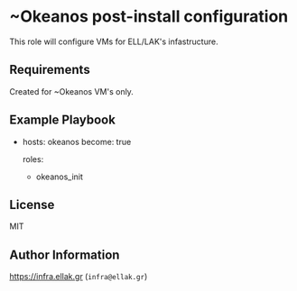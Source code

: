 ~Okeanos post-install configuration
=========

This role will configure VMs for ELL/LAK's infastructure.

Requirements
------------

Created for ~Okeanos VM's only.

Example Playbook
----------------


- hosts: okeanos
  become: true

  roles:
    - okeanos_init

License
-------

MIT

Author Information
------------------

https://infra.ellak.gr (`infra@ellak.gr`)
